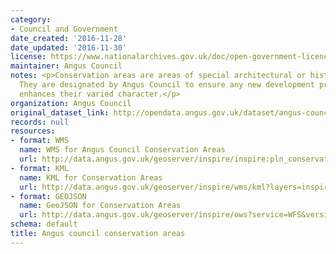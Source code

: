```yaml
---
category:
- Council and Government
date_created: '2016-11-28'
date_updated: '2016-11-30'
license: https://www.nationalarchives.gov.uk/doc/open-government-licence/version/3/
maintainer: Angus Council
notes: <p>Conservation areas are areas of special architectural or historic interest.
  They are designated by Angus Council to ensure any new development preserves or
  enhances their varied character.</p>
organization: Angus Council
original_dataset_link: http://opendata.angus.gov.uk/dataset/angus-council-conservation-areas
records: null
resources:
- format: WMS
  name: WMS for Angus Council Conservation Areas
  url: http://data.angus.gov.uk/geoserver/inspire/inspire:pln_conservationareas/wms?service=WMS&request=GetMap
- format: KML
  name: KML for Conservation Areas
  url: http://data.angus.gov.uk/geoserver/inspire/wms/kml?layers=inspire:pln_conservationareas&mode=download
- format: GEOJSON
  name: GeoJSON for Conservation Areas
  url: http://data.angus.gov.uk/geoserver/inspire/ows?service=WFS&version=1.0.0&request=GetFeature&typeName=inspire:pln_conservationareas&outputFormat=application%2Fjson&srsName=EPSG:3857
schema: default
title: Angus council conservation areas
---
```

